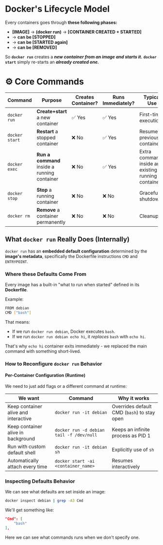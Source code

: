# Docker's Lifecycle Model
Every containers goes through **these following phases:**
 * **[IMAGE]** $\rightarrow$ **(docker run)** $\rightarrow$ **[CONTAINER CREATED + STARTED]**
 * $\rightarrow$ **can be [STOPPED]**
 * $\rightarrow$ **can be [STARTED again]**
 * $\rightarrow$ **can be [REMOVED]**

So **`docker run`** creates a ***new container from an image and starts it.***
**`docker start`** simply re-starts an ***already created one.***

# ⚙️  Core Commands
|Command|Purpose|Creates Container?|Runs Immediately?|Typical Use|
|---|---|---|---|---|
|`docker run`|**Create+start** a new container|✅ Yes|✅ Yes|First-time execution|
|`docker start`|**Restart** a stopped container|❌ No|✅ Yes|Resume previous container|
|`docker exec`|**Run a command** inside a running container|❌ No|✅ Yes|Extra commands inside an existing running container|
|`docker stop`|**Stop** a running container|❌ No|❌ No|Graceful shutdown|
|`docker rm`|**Remove** a container permanently|❌ No|❌ No|Cleanup|

## What `docker run` Really Does (Internally)
`docker run` has an **embedded default configuration** determined by the **image's metadata**, specifically the Dockerfile instructions `CMD` and `ENTRYPOINT`.

### Where these Defaults Come From
Every image has a built-in "what to run when started" defined in its **Dockerfile**.

Example:
```bash
FROM debian
CMD ["bash"]
```
That means:
 * If we run `docker run debian`, Docker executes `bash`.
 * If we run `docker run debian echo hi`, it *replaces* `bash` with `echo hi`.

That's why `echo hi` container exits immediately - we replaced the main command with something short-lived.

### How to Reconfigure `docker run` Behavior
#### Per-Container Configuration (Runtime)
We need to just add flags or a different command at runtime:

|We want|Command|Why it works|
|---|---|---|
|Keep container alive and interactive|`docker run -it debian`|Overrides default CMD (`bash`) to stay open|
|Keep container alive in background|`docker run -d debian tail -f /dev/null`|Keeps an infinite process as PID 1|
|Run with custom default shell|`docker run -it debian sh`|Explicitly use of `sh`|
|Automatically attach every time|`docker start -ai <container_name>`|Resumes interactively|

### Inspecting Defaults Behavior
We can see what defaults are set inside an image:
```bash
docker inspect debian | grep -A3 Cmd
```

We'll get something like:
```json
"Cmd": [
    "bash"
],
```
Here we can see what commands runs when we don't specify one.

